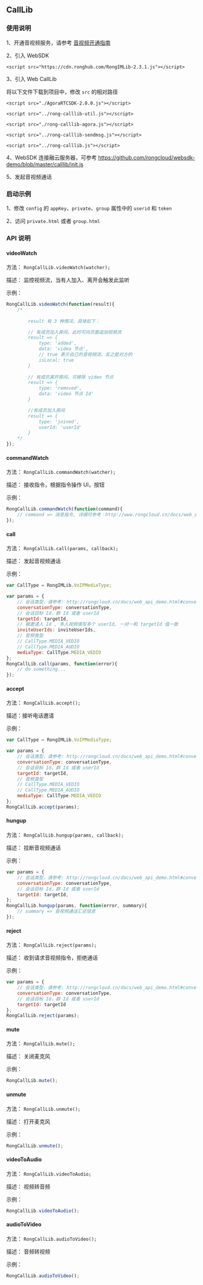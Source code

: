## CallLib

### 使用说明

1、开通音视频服务，请参考 [音视频开通指南](http://www.rongcloud.cn/docs/call.html#open)

2、引入 WebSDK

```
<script src="https://cdn.ronghub.com/RongIMLib-2.3.1.js"></script>
```

3、引入 Web CallLib

将以下文件下载到项目中，修改 `src` 的相对路径

```
<script src="./AgoraRTCSDK-2.0.0.js"></script>

<script src="../rong-calllib-util.js"></script>

<script src="./rong-calllib-agora.js"></script>

<script src="../rong-calllib-sendmsg.js"></script>

<script src="../rong-calllib.js"></script>
```

4、WebSDK 连接融云服务器，可参考 https://github.com/rongcloud/websdk-demo/blob/master/calllib/init.js

5、发起音视频通话

### 启动示例

1、修改 `config` 的 `appKey`、`private`、`group` 属性中的 `userid` 和 `token`

2、访问 `private.html` 或者 `group.html`

### API 说明
    
#### videoWatch

方法： `RongCallLib.videoWatch(watcher);` 

描述： 监控视频流，当有人加入、离开会触发此监听
   
示例：

```js
RongCallLib.videoWatch(function(result){
    /*
        
        result 有 3 种情况，具体如下：

        // 有成员加入房间，此时可向页面追加视频流
        result => { 
            type: 'added', 
            data: 'video 节点',
            // true 表示自己的音视频流，反之是对方的
            isLocal: true
        }
        
        // 有成员离开房间，可移除 video 节点
        result => { 
            type: 'removed', 
            data: 'video 节点 Id'
        }

        //有成员加入房间
        result => { 
            type: 'joined', 
            userId: 'userId'
        }
    */
});
```
    
#### commandWatch

方法： `RongCallLib.commandWatch(watcher);` 

描述： 接收指令，根据指令操作 UI，按钮
   
示例：

```js
RongCallLib.commandWatch(function(command){
    // command => 消息指令, 详细可参考：http://www.rongcloud.cn/docs/web_calllib.html#message
});

```
#### call

方法： `RongCallLib.call(params, callback);` 

描述： 发起音视频通话
   
示例：

```js
var CallType = RongIMLib.VoIPMediaType;

var params = {
    // 会话类型，请参考: http://rongcloud.cn/docs/web_api_demo.html#conversation_type
    conversationType: conversationType,
    // 会话目标 Id，群 Id 或者 userId 
    targetId: targetId,
    // 被邀请人 Id , 多人视频填写多个 userId, 一对一和 targetId 值一致
    inviteUserIds: inviteUserIds,
    // 音频类型
    // CallType.MEDIA_VEDIO
    // CallType.MEDIA_AUDIO
    mediaType: CallType.MEDIA_VEDIO
};
RongCallLib.call(params, function(error){
    // do something...
});
```

#### accept

方法： `RongCallLib.accept();` 

描述：接听电话邀请
   

示例：

```js
var CallType = RongIMLib.VoIPMediaType;

var params = {
    // 会话类型，请参考: http://rongcloud.cn/docs/web_api_demo.html#conversation_type
    conversationType: conversationType,
    // 会话目标 Id，群 Id 或者 userId 
    targetId: targetId,
    // 音频类型
    // CallType.MEDIA_VEDIO
    // CallType.MEDIA_AUDIO
    mediaType: CallType.MEDIA_VEDIO
};
RongCallLib.accept(params);
```

#### hungup

方法： `RongCallLib.hungup(params, callback);` 

描述： 挂断音视频通话
   
示例：

```js
var params = {
    // 会话类型，请参考: http://rongcloud.cn/docs/web_api_demo.html#conversation_type
    conversationType: conversationType,
    // 会话目标 Id，群 Id 或者 userId 
    targetId: targetId,   
};
RongCallLib.hungup(params, function(error, summary){
    // summary => 音视频通话汇总信息
});
```
#### reject

方法： `RongCallLib.reject(params);` 

描述： 收到请求音视频指令，拒绝通话
   
示例：

```js
var params = {
    // 会话类型，请参考: http://rongcloud.cn/docs/web_api_demo.html#conversation_type
    conversationType: conversationType,
    // 会话目标 Id，群 Id 或者 userId 
    targetId: targetId
};
RongCallLib.reject(params);
```

#### mute

方法： `RongCallLib.mute();` 

描述： 关闭麦克风

示例：

```js
RongCallLib.mute();
```

#### unmute

方法： `RongCallLib.unmute();` 

描述： 打开麦克风
   
示例：

```js
RongCallLib.unmute();
```

#### videoToAudio

方法： `RongCallLib.videoToAudio;` 

描述： 视频转音频
   
示例：

```js
RongCallLib.videoToAudio();
```

#### audioToVideo

方法： `RongCallLib.audioToVideo();` 

描述： 音频转视频

示例：

```js
RongCallLib.audioToVideo();
```